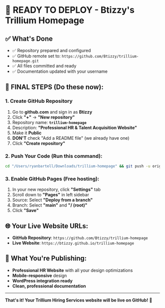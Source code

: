 # 🚀 READY TO DEPLOY - Btizzy's Trillium Homepage

## ✅ What's Done
- ✅ Repository prepared and configured
- ✅ GitHub remote set to: `https://github.com/Btizzy/trillium-homepage.git`
- ✅ All files committed and ready
- ✅ Documentation updated with your username

## 🎯 FINAL STEPS (Do these now):

### 1. Create GitHub Repository
1. Go to **github.com** and sign in as **Btizzy**
2. Click **"+"** → **"New repository"**
3. Repository name: **`trillium-homepage`**
4. Description: **"Professional HR & Talent Acquisition Website"**
5. Make it **Public**
6. **DON'T** check "Add a README file" (we already have one)
7. Click **"Create repository"**

### 2. Push Your Code (Run this command):
```bash
cd "/Users/ryanbartell/Downloads/trillium-homepage" && git push -u origin main
```

### 3. Enable GitHub Pages (Free hosting):
1. In your new repository, click **"Settings"** tab
2. Scroll down to **"Pages"** in left sidebar
3. Source: Select **"Deploy from a branch"**
4. Branch: Select **"main"** and **"/ (root)"**
5. Click **"Save"**

## 🌐 Your Live Website URLs:
- **GitHub Repository**: `https://github.com/Btizzy/trillium-homepage`
- **Live Website**: `https://btizzy.github.io/trillium-homepage`

## 📁 What You're Publishing:
- **Professional HR Website** with all your design optimizations
- **Mobile-responsive** design
- **WordPress integration ready**
- **Clean, professional documentation**

---

**That's it! Your Trillium Hiring Services website will be live on GitHub!** 🎉